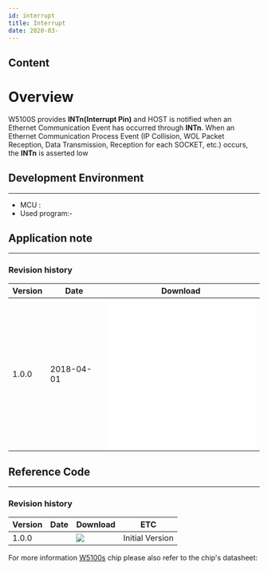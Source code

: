 ```yaml
---
id: interrupt
title: Interrupt
date: 2020-03-
---
```



## Content

# Overview

W5100S provides **INTn(Interrupt Pin)** and HOST is notified when an Ethernet Communication
Event has occurred through **INTn**. When an Ethernet Communication Process Event
(IP Collision, WOL Packet Reception, Data Transmission, Reception for each
SOCKET, etc.) occurs, the **INTn** is asserted low

## Development Environment

--------
- MCU : 
- Used program:-

## Application note

-----

### Revision history

<table>
<thead>
<tr class="header">
<th>Version</th>
<th>Date</th>
<th>Download</th>
</tr>
</thead>
<tbody>
<tr class="odd">
<td>1.0.0</td>
<td>2018-04-01</td>
<td><embed src="/products/w5100s/application/w5100s_an_interrupt_v110k.pdf" class="align-center" /><br />
<embed src="/products/w5100s/application/w5100s_an_interrupt_v100e.pdf" class="align-center" /></td>
</tr>
</tbody>
</table>

## Reference Code

-----

### Revision history

| Version | Date | Download                    | ETC             |
| ------- | ---- | --------------------------- | --------------- |
| 1.0.0   |      | ![](/%20%20%20%20Not%20yet) | Initial Version |

For more information [W5100s](/products/w5100s/datasheet) chip please
also refer to the chip's datasheet:
